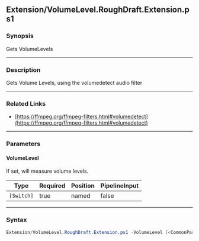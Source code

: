 Extension/VolumeLevel.RoughDraft.Extension.ps1
----------------------------------------------

### Synopsis
Gets VolumeLevels

---

### Description

Gets Volume Levels, using the volumedetect audio filter

---

### Related Links
* [https://ffmpeg.org/ffmpeg-filters.html#volumedetect](https://ffmpeg.org/ffmpeg-filters.html#volumedetect)

---

### Parameters
#### **VolumeLevel**
If set, will measure volume levels.

|Type      |Required|Position|PipelineInput|
|----------|--------|--------|-------------|
|`[Switch]`|true    |named   |false        |

---

### Syntax
```PowerShell
Extension/VolumeLevel.RoughDraft.Extension.ps1 -VolumeLevel [<CommonParameters>]
```
